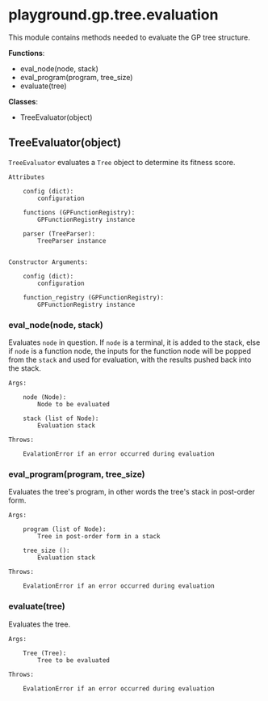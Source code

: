 # playground.gp.tree.evaluation
This module contains methods needed to evaluate the GP tree structure.

**Functions**:
- eval_node(node, stack)
- eval_program(program, tree_size)
- evaluate(tree)

**Classes**:
- TreeEvaluator(object)

## TreeEvaluator(object)
`TreeEvaluator` evaluates a `Tree` object to determine its fitness score.


    Attributes

        config (dict):
            configuration

        functions (GPFunctionRegistry):
            GPFunctionRegistry instance

        parser (TreeParser):
            TreeParser instance


    Constructor Arguments:

        config (dict):
            configuration

        function_registry (GPFunctionRegistry):
            GPFunctionRegistry instance


### eval_node(node, stack)
Evaluates `node` in question. If `node` is a terminal, it is added to the
stack, else if `node` is a function node, the inputs for the function node will
be popped from the `stack` and used for evaluation, with the results pushed
back into the stack.

    Args:

        node (Node):
            Node to be evaluated

        stack (list of Node):
            Evaluation stack

    Throws:

        EvalationError if an error occurred during evaluation


### eval_program(program, tree_size)
Evaluates the tree's program, in other words the tree's stack in post-order
form.

    Args:

        program (list of Node):
            Tree in post-order form in a stack

        tree_size ():
            Evaluation stack

    Throws:

        EvalationError if an error occurred during evaluation


### evaluate(tree)
Evaluates the tree.

    Args:

        Tree (Tree):
            Tree to be evaluated

    Throws:

        EvalationError if an error occurred during evaluation
